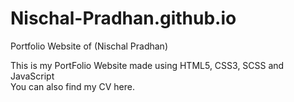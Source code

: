 # Nischal-Pradhan.github.io
Portfolio Website of (Nischal Pradhan)

This is my PortFolio Website made using HTML5, CSS3, SCSS and JavaScript
<br/>
You can also find my CV here.


